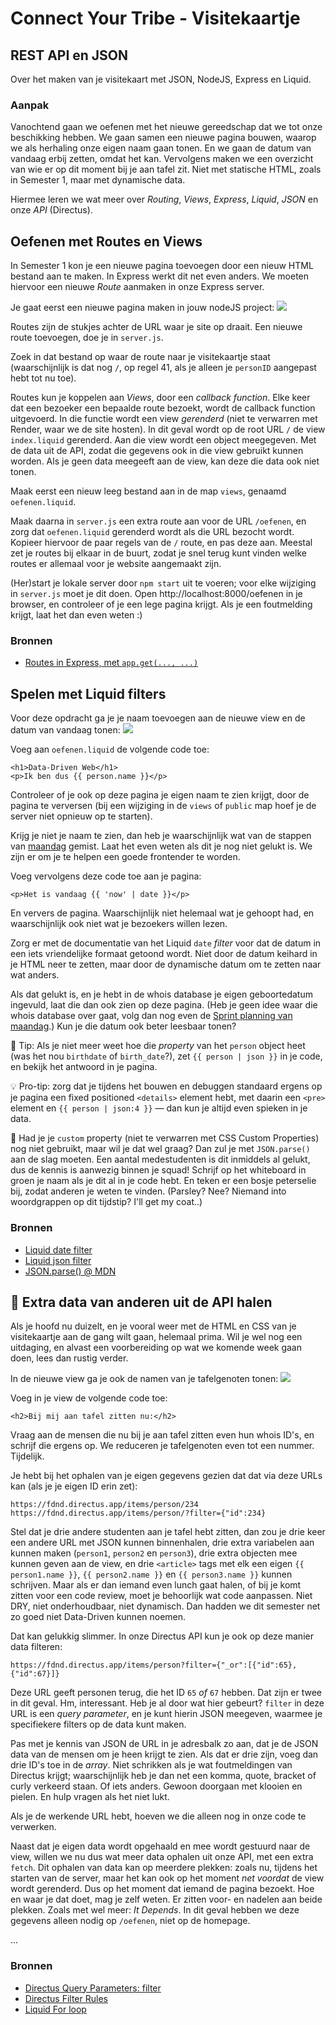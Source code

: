 
# Connect Your Tribe - Visitekaartje

## REST API en JSON

Over het maken van je visitekaart met JSON, NodeJS, Express en Liquid.


### Aanpak

Vanochtend gaan we oefenen met het nieuwe gereedschap dat we tot onze beschikking hebben. We gaan samen een nieuwe pagina bouwen, waarop we als herhaling onze eigen naam gaan tonen. En we gaan de datum van vandaag erbij zetten, omdat het kan. Vervolgens maken we een overzicht van wie er op dit moment bij je aan tafel zit. Niet met statische HTML, zoals in Semester 1, maar met dynamische data.

Hiermee leren we wat meer over _Routing_, _Views_, _Express_, _Liquid_, _JSON_ en onze _API_ (Directus).


## Oefenen met Routes en Views

In Semester 1 kon je een nieuwe pagina toevoegen door een nieuw HTML bestand aan te maken. In Express werkt dit net even anders. We moeten hiervoor een nieuwe _Route_ aanmaken in onze Express server.

Je gaat eerst een nieuwe pagina maken in jouw nodeJS project:
![](oefenen-met-routes-en-views.png)

Routes zijn de stukjes achter de URL waar je site op draait. Een nieuwe route toevoegen, doe je in `server.js`.

Zoek in dat bestand op waar de route naar je visitekaartje staat (waarschijnlijk is dat nog `/`, op regel 41, als je alleen je `personID` aangepast hebt tot nu toe).

Routes kun je koppelen aan _Views_, door een _callback function_. Elke keer dat een bezoeker een bepaalde route bezoekt, wordt de callback function uitgevoerd. In die functie wordt een view _gerenderd_ (niet te verwarren met Render, waar we de site hosten). In dit geval wordt op de root URL `/` de view `index.liquid` gerenderd. Aan die view wordt een object meegegeven. Met de data uit de API, zodat die gegevens ook in die view gebruikt kunnen worden. Als je geen data meegeeft aan de view, kan deze die data ook niet tonen.

Maak eerst een nieuw leeg bestand aan in de map `views`, genaamd `oefenen.liquid`.

Maak daarna in `server.js` een extra route aan voor de URL `/oefenen`, en zorg dat `oefenen.liquid` gerenderd wordt als die URL bezocht wordt. Kopieer hiervoor de paar regels van de `/` route, en pas deze aan. Meestal zet je routes bij elkaar in de buurt, zodat je snel terug kunt vinden welke routes er allemaal voor je website aangemaakt zijn.

(Her)start je lokale server door `npm start` uit te voeren; voor elke wijziging in `server.js` moet je dit doen. Open http://localhost:8000/oefenen in je browser, en controleer of je een lege pagina krijgt. Als je een foutmelding krijgt, laat het dan even weten :)

### Bronnen

- [Routes in Express, met `app.get(..., ...)`](https://expressjs.com/en/5x/api.html#app.get.method)


## Spelen met Liquid filters

Voor deze opdracht ga je je naam toevoegen aan de nieuwe view en de datum van vandaag tonen:
![](spelen-met-liquid-filters.png)

Voeg aan `oefenen.liquid` de volgende code toe:

```liquid
<h1>Data-Driven Web</h1>
<p>Ik ben dus {{ person.name }}</p>
```

Controleer of je ook op deze pagina je eigen naam te zien krijgt, door de pagina te verversen (bij een wijziging in de `views` of `public` map hoef je de server niet opnieuw op te starten).

Krijg je niet je naam te zien, dan heb je waarschijnlijk wat van de stappen van [maandag](visitekaartje-met-nodejs.md) gemist. Laat het even weten als dit je nog niet gelukt is. We zijn er om je te helpen een goede frontender te worden.

Voeg vervolgens deze code toe aan je pagina:

```liquid
<p>Het is vandaag {{ 'now' | date }}</p>
```

En ververs de pagina. Waarschijnlijk niet helemaal wat je gehoopt had, en waarschijnlijk ook niet wat je bezoekers willen lezen.

Zorg er met de documentatie van het Liquid `date` _filter_ voor dat de datum in een iets vriendelijke formaat getoond wordt. Niet door de datum keihard in je HTML neer te zetten, maar door de dynamische datum om te zetten naar wat anders.

Als dat gelukt is, en je hebt in de whois database je eigen geboortedatum ingevuld, laat die dan ook zien op deze pagina. (Heb je geen idee waar die whois database over gaat, volg dan nog even de [Sprint planning van maandag](sprint-planning.md).) Kun je die datum ook beter leesbaar tonen?

🐛 Tip: Als je niet meer weet hoe die _property_ van het `person` object heet (was het nou `birthdate` of `birth_date`?), zet `{{ person | json }}` in je code, en bekijk het antwoord in je pagina.

💡 Pro-tip: zorg dat je tijdens het bouwen en debuggen standaard ergens op je pagina een fixed positioned `<details>` element hebt, met daarin een `<pre>` element en `{{ person | json:4 }}` — dan kun je altijd even spieken in je data.

💪 Had je je `custom` property (niet te verwarren met CSS Custom Properties) nog niet gebruikt, maar wil je dat wel graag? Dan zul je met `JSON.parse()` aan de slag moeten. Een aantal medestudenten is dit inmiddels al gelukt, dus de kennis is aanwezig binnen je squad! Schrijf op het whiteboard in groen je naam als je dit al in je code hebt. En teken er een bosje peterselie bij, zodat anderen je weten te vinden. (Parsley? Nee? Niemand into woordgrappen op dit tijdstip? I'll get my coat..)

### Bronnen

- [Liquid date filter](https://liquidjs.com/filters/date.html)
- [Liquid json filter](https://liquidjs.com/filters/json.html)
- [JSON.parse() @ MDN](https://developer.mozilla.org/en-US/docs/Web/JavaScript/Reference/Global_Objects/JSON/parse)


## 💪 Extra data van anderen uit de API halen

Als je hoofd nu duizelt, en je vooral weer met de HTML en CSS van je visitekaartje aan de gang wilt gaan, helemaal prima. Wil je wel nog een uitdaging, en alvast een voorbereiding op wat we komende week gaan doen, lees dan rustig verder.

In de nieuwe view ga je ook de namen van je tafelgenoten tonen:
![](extra-data-van-anderen-uit-de-api-halen.png)



Voeg in je view de volgende code toe:

```liquid
<h2>Bij mij aan tafel zitten nu:</h2>
```

Vraag aan de mensen die nu bij je aan tafel zitten even hun whois ID's, en schrijf die ergens op. We reduceren je tafelgenoten even tot een nummer. Tijdelijk.

Je hebt bij het ophalen van je eigen gegevens gezien dat dat via deze URLs kan (als je je eigen ID erin zet):

```
https://fdnd.directus.app/items/person/234
https://fdnd.directus.app/items/person/?filter={"id":234}
```

Stel dat je drie andere studenten aan je tafel hebt zitten, dan zou je drie keer een andere URL met JSON kunnen binnenhalen, drie extra variabelen aan kunnen maken (`person1`, `person2` en `person3`), drie extra objecten mee kunnen geven aan de view, en drie `<article>` tags met elk een eigen `{{ person1.name }}`, `{{ person2.name }}` en `{{ person3.name }}` kunnen schrijven. Maar als er dan iemand even lunch gaat halen, of bij je komt zitten voor een code review, moet je behoorlijk wat code aanpassen. Niet DRY, niet onderhoudbaar, niet dynamisch. Dan hadden we dit semester net zo goed niet Data-Driven kunnen noemen.

Dat kan gelukkig slimmer. In onze Directus API kun je ook op deze manier data filteren:

```
https://fdnd.directus.app/items/person?filter={"_or":[{"id":65},{"id":67}]}
```

Deze URL geeft personen terug, die het ID `65` _of_ `67` hebben. Dat zijn er twee in dit geval. Hm, interessant. Heb je al door wat hier gebeurt? `filter` in deze URL is een _query parameter_, en je kunt hierin JSON meegeven, waarmee je specifiekere filters op de data kunt maken.

Pas met je kennis van JSON de URL in je adresbalk zo aan, dat je de JSON data van de mensen om je heen krijgt te zien. Als dat er drie zijn, voeg dan drie ID's toe in de _array_. Niet schrikken als je wat foutmeldingen van Directus krijgt; waarschijnlijk heb je dan net een komma, quote, bracket of curly verkeerd staan. Of iets anders. Gewoon doorgaan met klooien en pielen. En hulp vragen als het niet lukt.

Als je de werkende URL hebt, hoeven we die alleen nog in onze code te verwerken.

Naast dat je eigen data wordt opgehaald en mee wordt gestuurd naar de view, willen we nu dus wat meer data ophalen uit onze API, met een extra `fetch`. Dit ophalen van data kan op meerdere plekken: zoals nu, tijdens het starten van de server, maar het kan ook op het moment _net voordat_ de view wordt gerenderd. Dus op het moment dat iemand de pagina bezoekt. Hoe en waar je dat doet, mag je zelf weten. Er zitten voor- en nadelen aan beide plekken. Zoals met wel meer: _It Depends_. In dit geval hebben we deze gegevens alleen nodig op `/oefenen`, niet op de homepage.

...

<!--
Uittypen als je helder bent morgenochtend :)

Voer in de callback function van de `/oefenen` route, _voor_ de `response.render(...)` een extra `fetch` en 

Geef die nieuwe data als extra object mee aan de view.

Voeg in..


in de view een loop maken van iedereen die aan je tafel zit, inclusief hun naam => al iets meer advanced, maar dan zien ze pas de kracht van dynamische data
daarna voor die personen geboortedatum ook toevoegen, en dan zien ze hopelijk het nut van templates in (1 aanpassing -> 3 extra <p>'tjes)

-->

### Bronnen

- [Directus Query Parameters: filter](https://directus.io/docs/guides/connect/query-parameters#filter)
- [Directus Filter Rules](https://directus.io/docs/guides/connect/filter-rules)
- [Liquid For loop](https://liquidjs.com/tags/for.html)


